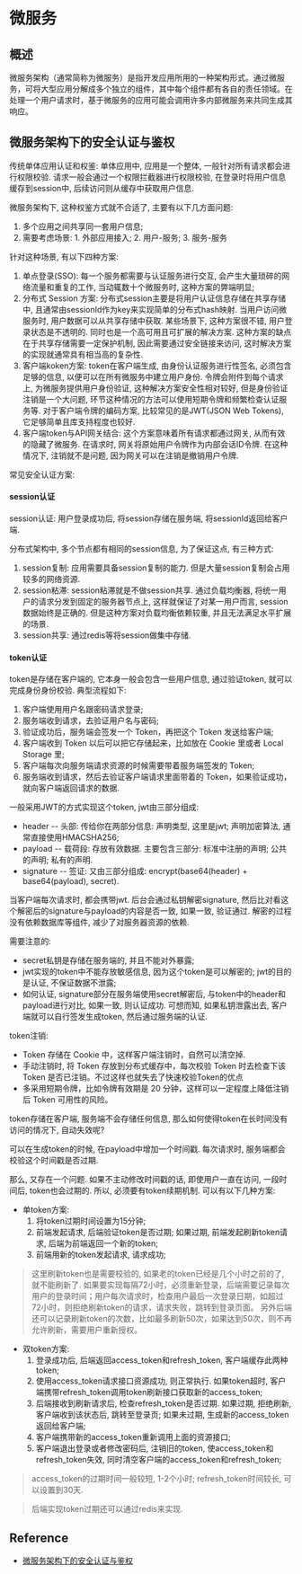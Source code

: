 # 微服务

## 概述

微服务架构（通常简称为微服务）是指开发应用所用的一种架构形式。通过微服务，可将大型应用分解成多个独立的组件，其中每个组件都有各自的责任领域。在处理一个用户请求时，基于微服务的应用可能会调用许多内部微服务来共同生成其响应。

## 微服务架构下的安全认证与鉴权

传统单体应用认证和权鉴: 单体应用中, 应用是一个整体, 一般针对所有请求都会进行权限校验. 请求一般会通过一个权限拦截器进行权限校验, 在登录时将用户信息缓存到session中, 后续访问则从缓存中获取用户信息.

微服务架构下, 这种权鉴方式就不合适了, 主要有以下几方面问题:

1. 多个应用之间共享同一套用户信息;
2. 需要考虑场景: 1. 外部应用接入; 2. 用户-服务; 3. 服务-服务

针对这种场景, 有以下四种方案:

1. 单点登录(SSO): 每一个服务都需要与认证服务进行交互, 会产生大量琐碎的网络流量和重复的工作, 当动辄数十个微服务时, 这种方案的弊端明显;
2. 分布式 Session 方案: 分布式session主要是将用户认证信息存储在共享存储中, 且通常由sessionId作为key来实现简单的分布式hash映射. 当用户访问微服务时, 用户数据可以从共享存储中获取. 某些场景下, 这种方案很不错, 用户登录状态是不透明的. 同时也是一个高可用且可扩展的解决方案. 这种方案的缺点在于共享存储需要一定保护机制, 因此需要通过安全链接来访问, 这时解决方案的实现就通常具有相当高的复杂性.
3. 客户端koken方案: token在客户端生成, 由身份认证服务进行性签名, 必须包含足够的信息, 以便可以在所有微服务中建立用户身份. 令牌会附件到每个请求上, 为微服务提供用户身份验证, 这种解决方案安全性相对较好, 但是身份验证注销是一个大问题, 环节这种情况的方法可以使用短期令牌和频繁检查认证服务等. 对于客户端令牌的编码方案, 比较常见的是JWT(JSON Web Tokens), 它足够简单且库支持程度也较好.
4. 客户端token与API网关结合: 这个方案意味着所有请求都通过网关, 从而有效的隐藏了微服务. 在请求时, 网关将原始用户令牌作为内部会话ID令牌. 在这种情况下, 注销就不是问题, 因为网关可以在注销是撤销用户令牌.

常见安全认证方案:

#### session认证

session认证: 用户登录成功后, 将session存储在服务端, 将sessionId返回给客户端.

分布式架构中, 多个节点都有相同的session信息, 为了保证这点, 有三种方式:

1. session复制:  应用需要具备session复制的能力. 但是大量session复制会占用较多的网络资源. 
2. session粘滞:  session粘滞就是不做session共享. 通过负载均衡器, 将统一用户的请求分发到固定的服务器节点上, 这样就保证了对某一用户而言, session数据始终是正确的. 但是这种方案对负载均衡依赖较重, 并且无法满足水平扩展的场景.
3. session共享:  通过redis等将session做集中存储.

#### token认证

token是存储在客户端的, 它本身一般会包含一些用户信息, 通过验证token, 就可以完成身份身份校验. 典型流程如下:

1. 客户端使用用户名跟密码请求登录;
2. 服务端收到请求，去验证用户名与密码;
3. 验证成功后，服务端会签发一个 Token，再把这个 Token 发送给客户端;
4. 客户端收到 Token 以后可以把它存储起来，比如放在 Cookie 里或者 Local Storage 里;
5. 客户端每次向服务端请求资源的时候需要带着服务端签发的 Token;
6. 服务端收到请求，然后去验证客户端请求里面带着的 Token，如果验证成功，就向客户端返回请求的数据.

一般采用JWT的方式实现这个token, jwt由三部分组成:

* header -- 头部: 传给你在两部分信息: 声明类型, 这里是jwt; 声明加密算法, 通常直接使用HMACSHA256;
* payload -- 载荷段: 存放有效数据. 主要包含三部分: 标准中注册的声明; 公共的声明; 私有的声明.
* signature -- 签证: 又由三部分组成: encrypt(base64(header) + base64(payload), secret).

当客户端每次请求时, 都会携带jwt. 后台会通过私钥解密signature, 然后比对看这个解密后的signature与payload的内容是否一致, 如果一致, 验证通过. 解密的过程没有依赖数据库等组件, 减少了对服务器资源的依赖.

需要注意的:

* secret私钥是存储在服务端的, 并且不能对外暴露;
* jwt实现的token中不能存放敏感信息, 因为这个token是可以解密的; jwt的目的是认证, 不保证数据不泄露;
* 如何认证, signature部分在服务端使用secret解密后, 与token中的header和payload进行对比, 如果一致, 则认证成功. 可想而知, 如果私钥泄露出去, 客户端就可以自行签发生成token, 然后通过服务端的认证.

token注销:

* Token 存储在 Cookie 中，这样客户端注销时，自然可以清空掉.
* 手动注销时, 将 Token 存放到分布式缓存中，每次校验 Token 时去检查下该 Token 是否已注销。不过这样也就失去了快速校验Token的优点
* 多采用短期令牌，比如令牌有效期是 20 分钟，这样可以一定程度上降低注销后 Token 可用性的风险。

token存储在客户端, 服务端不会存储任何信息, 那么如何使得token在长时间没有访问的情况下, 自动失效呢?

可以在生成token的时候, 在payload中增加一个时间戳. 每次请求时, 服务端都会校验这个时间戳是否过期. 

那么, 又存在一个问题. 如果不主动修改时间戳的话, 即使用户一直在访问, 一段时间后, token也会过期的. 所以, 必须要有token续期机制. 可以有以下几种方案:

* 单token方案:
  1. 将token过期时间设置为15分钟;
  2. 前端发起请求, 后端验证token是否过期; 如果过期, 前端发起刷新token请求, 后端为前端返回一个新的token;
  3. 前端用新的token发起请求, 请求成功;

> 这里刷新token也是需要校验的, 如果老的token已经是几个小时之前的了, 就不能刷新了.
> 如果要实现每隔72小时，必须重新登录，后端需要记录每次用户的登录时间；用户每次请求时，检查用户最后一次登录日期，如超过72小时，则拒绝刷新token的请求，请求失败，跳转到登录页面。
> 另外后端还可以记录刷新token的次数，比如最多刷新50次，如果达到50次，则不再允许刷新，需要用户重新授权。


* 双token方案:
  1. 登录成功后, 后端返回access_token和refresh_token, 客户端缓存此两种token;
  2. 使用access_token请求接口资源成功, 则正常执行. 如果token超时, 客户端携带refresh_token调用token刷新接口获取新的access_token;
  3. 后端接收到刷新请求后, 检查refresh_token是否过期. 如果过期, 拒绝刷新, 客户端收到该状态后, 跳转至登录页; 如果未过期, 生成新的access_token返回给客户端;
  4. 客户端携带新的access_token重新调用上面的资源接口;
  5. 客户端退出登录或者修改密码后, 注销旧的token, 使access_token和refresh_token失效, 同时清空客户端的access_token和refresh_token;

> access_token的过期时间一般较短, 1-2个小时; refresh_token时间较长, 可以设置到30天.

> 后端实现token过期还可以通过redis来实现.

## Reference

* [微服务架构下的安全认证与鉴权](https://www.infoq.cn/article/uib7ark52myroa2kl7xf)